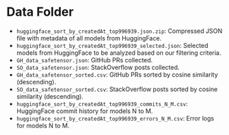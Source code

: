 # Data Folder


- `huggingface_sort_by_createdAt_top996939.json.zip`: 
Compressed JSON file with metadata of all models from HuggingFace.
- `huggingface_sort_by_createdAt_top996939_selected.json`: 
Selected models from HuggingFace to be analyzed based on our filtering criteria.                        
- `GH_data_safetensor.json`: 
GitHub PRs collected.
- `SO_data_safetensor.json`: 
StackOverflow posts collected.
- `GH_data_safetensor_sorted.csv`: 
GitHub PRs sorted by cosine similarity (descending).
- `SO_data_safetensor_sorted.csv`: 
StackOverflow posts sorted by cosine similarity (descending).
- `huggingface_sort_by_createdAt_top996939_commits_N_M.csv`: 
HuggingFace commit history for models N to M.
- `huggingface_sort_by_createdAt_top996939_errors_N_M.csv`: 
Error logs for models N to M.


  